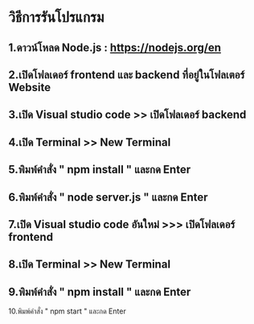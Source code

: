 # วิธีการรันโปรแกรม

1.ดาวน์โหลด Node.js : https://nodejs.org/en
---
2.เปิดโฟลเดอร์ frontend และ backend ที่อยู่ในโฟลเตอร์ Website
---
3.เปิด Visual studio code >> เปิดโฟลเดอร์ backend
---
4.เปิด Terminal >> New Terminal
---
5.พิมพ์คำสั่ง " npm install " และกด Enter
---
6.พิมพ์คำสั่ง " node server.js " และกด Enter
---
7.เปิด Visual studio code อันใหม่ >>> เปิดโฟลเดอร์ frontend
---
8.เปิด Terminal >> New Terminal
---
9.พิมพ์คำสั่ง " npm install " และกด Enter
---
10.พิมพ์คำสั่ง " npm start " และกด Enter
